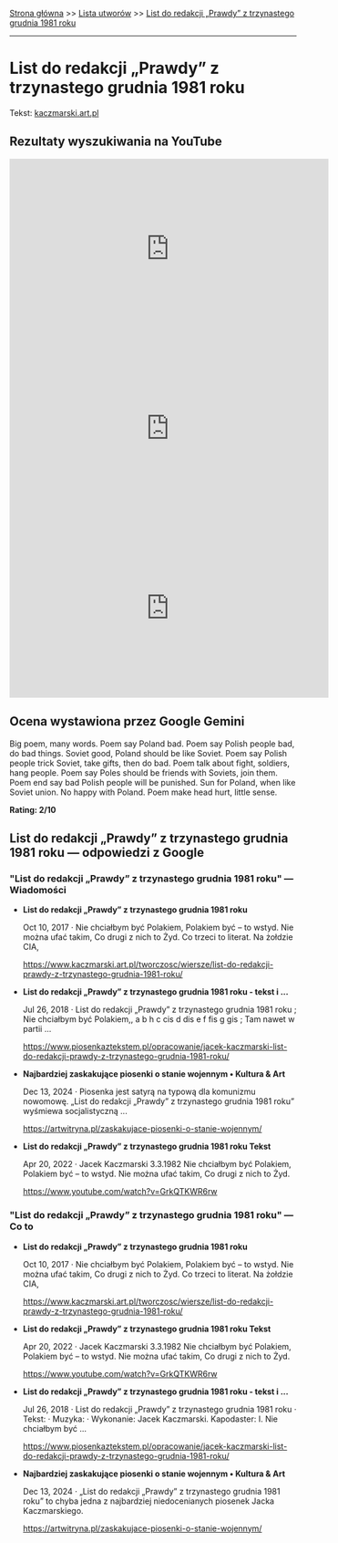 [Strona główna](../index.md) >> [Lista utworów](../list.md) >> [List do redakcji „Prawdy” z trzynastego grudnia 1981 roku](261.md)

---

# List do redakcji „Prawdy” z trzynastego grudnia 1981 roku

Tekst: [kaczmarski.art.pl](https://www.kaczmarski.art.pl/tworczosc/wiersze/list-do-redakcji-prawdy-z-trzynastego-grudnia-1981-roku/)

## Rezultaty wyszukiwania na YouTube

<iframe width="560" height="315" src="https://www.youtube.com/embed/1h0bmA2W_n4?si=IdontcarewhotheIRSsendsImnotpayingtaxes" title="YouTube video player" frameborder="0" allow="accelerometer; autoplay; clipboard-write; encrypted-media; gyroscope; picture-in-picture; web-share" referrerpolicy="strict-origin-when-cross-origin" allowfullscreen></iframe>

<iframe width="560" height="315" src="https://www.youtube.com/embed/GrkQTKWR6rw?si=IdontcarewhotheIRSsendsImnotpayingtaxes" title="YouTube video player" frameborder="0" allow="accelerometer; autoplay; clipboard-write; encrypted-media; gyroscope; picture-in-picture; web-share" referrerpolicy="strict-origin-when-cross-origin" allowfullscreen></iframe>

<iframe width="560" height="315" src="https://www.youtube.com/embed/9UPsJlaDy9A?si=IdontcarewhotheIRSsendsImnotpayingtaxes" title="YouTube video player" frameborder="0" allow="accelerometer; autoplay; clipboard-write; encrypted-media; gyroscope; picture-in-picture; web-share" referrerpolicy="strict-origin-when-cross-origin" allowfullscreen></iframe>

## Ocena wystawiona przez Google Gemini

Big poem, many words. Poem say Poland bad. Poem say Polish people bad, do bad things. Soviet good, Poland should be like Soviet. Poem say Polish people trick Soviet, take gifts, then do bad. Poem talk about fight, soldiers, hang people. Poem say Poles should be friends with Soviets, join them. Poem end say bad Polish people will be punished. Sun for Poland, when like Soviet union. No happy with Poland.
Poem make head hurt, little sense.

**Rating: 2/10**


## List do redakcji „Prawdy” z trzynastego grudnia 1981 roku — odpowiedzi z Google

### "List do redakcji „Prawdy” z trzynastego grudnia 1981 roku" — Wiadomości

- **List do redakcji „Prawdy” z trzynastego grudnia 1981 roku**

    Oct 10, 2017  ·  Nie chciałbym być Polakiem, Polakiem być – to wstyd. Nie można ufać takim, Co drugi z nich to Żyd. Co trzeci to literat. Na żołdzie CIA, 

   <https://www.kaczmarski.art.pl/tworczosc/wiersze/list-do-redakcji-prawdy-z-trzynastego-grudnia-1981-roku/>
- **List do redakcji „Prawdy” z trzynastego grudnia 1981 roku - tekst i ...**

    Jul 26, 2018  ·  List do redakcji „Prawdy” z trzynastego grudnia 1981 roku ; Nie chciałbym być Polakiem,, a b h c cis d dis e f fis g gis ; Tam nawet w partii ... 

   <https://www.piosenkaztekstem.pl/opracowanie/jacek-kaczmarski-list-do-redakcji-prawdy-z-trzynastego-grudnia-1981-roku/>
- **Najbardziej zaskakujące piosenki o stanie wojennym • Kultura & Art**

    Dec 13, 2024  ·  Piosenka jest satyrą na typową dla komunizmu nowomowę. „List do redakcji „Prawdy” z trzynastego grudnia 1981 roku” wyśmiewa socjalistyczną ... 

   <https://artwitryna.pl/zaskakujace-piosenki-o-stanie-wojennym/>
- **List do redakcji „Prawdy” z trzynastego grudnia 1981 roku  Tekst**

    Apr 20, 2022  ·  Jacek Kaczmarski 3.3.1982 Nie chciałbym być Polakiem, Polakiem być – to wstyd. Nie można ufać takim, Co drugi z nich to Żyd. 

   <https://www.youtube.com/watch?v=GrkQTKWR6rw>

### "List do redakcji „Prawdy” z trzynastego grudnia 1981 roku" — Co to

- **List do redakcji „Prawdy” z trzynastego grudnia 1981 roku**

    Oct 10, 2017  ·  Nie chciałbym być Polakiem, Polakiem być – to wstyd. Nie można ufać takim, Co drugi z nich to Żyd. Co trzeci to literat. Na żołdzie CIA, 

   <https://www.kaczmarski.art.pl/tworczosc/wiersze/list-do-redakcji-prawdy-z-trzynastego-grudnia-1981-roku/>
- **List do redakcji „Prawdy” z trzynastego grudnia 1981 roku  Tekst**

    Apr 20, 2022  ·  Jacek Kaczmarski 3.3.1982 Nie chciałbym być Polakiem, Polakiem być – to wstyd. Nie można ufać takim, Co drugi z nich to Żyd. 

   <https://www.youtube.com/watch?v=GrkQTKWR6rw>
- **List do redakcji „Prawdy” z trzynastego grudnia 1981 roku - tekst i ...**

    Jul 26, 2018  ·  List do redakcji „Prawdy” z trzynastego grudnia 1981 roku · Tekst: · Muzyka: · Wykonanie: Jacek Kaczmarski. Kapodaster: I. Nie chciałbym być ... 

   <https://www.piosenkaztekstem.pl/opracowanie/jacek-kaczmarski-list-do-redakcji-prawdy-z-trzynastego-grudnia-1981-roku/>
- **Najbardziej zaskakujące piosenki o stanie wojennym • Kultura & Art**

    Dec 13, 2024  ·  „List do redakcji „Prawdy” z trzynastego grudnia 1981 roku” to chyba jedna z najbardziej niedocenianych piosenek Jacka Kaczmarskiego. 

   <https://artwitryna.pl/zaskakujace-piosenki-o-stanie-wojennym/>

